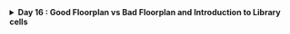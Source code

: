 
<details>
  <Summary><strong> Day 16 : Good Floorplan vs Bad Floorplan and Introduction to Library cells</strong></summary>

# Contents
- [Chip Floor planning considerations](#chip-floor-planning-considerations)
  - [Utilization factor and aspect ratio](#utilization-factor-and-aspect-ratio)
  - [Concept of pre-placed cells](#cencept-of-pre--placed-cells)
  - [De-coupling Capacitors](#de--coupling-capacitors)
  - [Power planning](#power-planning)
  - [Pin-placement and logical cell placement blockage](#pin--placement-and-logical-cell-placement-blockage)
  - [Steps-to-run-floorplan-using-OpenLANE](#steps-to-run-floorplan-using-openlane)
  - [Review floorplan files and steps to view floorplan](#review-floorplan-files-and-steps-to-view-floorplan)
  - [Review floorplan layout in magin](#review-floorplan-layout-in-magic)
- [Library Binding and Placement](#library-binding-and-placement)
  - [Netlist binding and initial place design]
  - [Optimize placement using estimated wire-length and capacitance]
  - [Final placement optimization]
  - [Need for libraries and characterization]
  - [Congestion aware placement using RePlAce]
- [Cell design and characterization flows](#cell-design-and-char-flows)
  - [Inputs for cell design flow]
  - [Circuit design step]
  - [Layout design step]
  - [Typical Characterization flow]
- [General Timing Characterization Parameters](#general-timing-char-parameters)  
  - [Timing threshold definations](#timing-threshold-definations)
  - [Propogation delay and transition time](#propogation-delay-and-transition-time)

<a id="chip-floor-planning-considerations"></a>
# Chip Floor planning considerations

<a id="utilization-factor-and-aspect-ratio"></a>
## Utilization factor and aspect ratio

<a id="cencept-of-pre--placed-cells"></a>
## Concept of pre-placed cells

<a id="de--coupling-capacitors"></a>
## De-coupling Capacitors

<a id="power-planning"></a>
## Power planning

<a id="pin--placement-and-logical-cell-placement-blockage"></a>
## Pin-placement and logical cell placement blockage

<a id="steps-to-run-floorplan-using-openlane"></a>
## Steps-to-run-floorplan-using-OpenLANE

  
<a id="review-floorplan-files-and-steps-to-view-floorplan"></a>
## Review floorplan files and steps to view floorplan


<a id="review-floorplan-layout-in-magic"></a>
## Review floorplan layout in magin

<a id="library-binding-and-placement"></a>
## Library Binding and Placement


<a id="library-binding-and-placement"></a>
# Library Binding and Placement


<a id="cell-design-and-char-flows"></a>
# Cell design and characterization flows


<a id="general-timing-char-parameters"></a>
# General Timing Characterization Parameters

<a id="timing-threshold-definations"></a>
## Timing threshold definations

<a id="propogation-delay-and-transition-time"></a>
## Propogation delay and transition time
